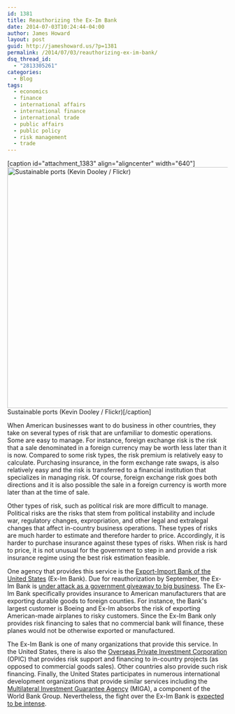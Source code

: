 ```yaml
---
id: 1381
title: Reauthorizing the Ex-Im Bank
date: 2014-07-03T10:24:44-04:00
author: James Howard
layout: post
guid: http://jameshoward.us/?p=1381
permalink: /2014/07/03/reauthorizing-ex-im-bank/
dsq_thread_id:
  - "2813305261"
categories:
  - Blog
tags:
  - economics
  - finance
  - international affairs
  - international finance
  - international trade
  - public affairs
  - public policy
  - risk management
  - trade
---
```

[caption id="attachment_1383" align="aligncenter" width="640"]<a href="https://jameshoward.us/wp-content/uploads/2014/07/3468445533_33c0f0d490_z.jpg"><img src="https://jameshoward.us/wp-content/uploads/2014/07/3468445533_33c0f0d490_z.jpg" alt="Sustainable ports (Kevin Dooley / Flickr)" width="640" height="552" class="size-full wp-image-1383" /></a> Sustainable ports (Kevin Dooley / Flickr)[/caption]

When American businesses want to do business in other countries, they take on several types of risk that are unfamiliar to domestic operations.  Some are easy to manage.  For instance, foreign exchange risk is the risk that a sale denominated in a foreign currency may be worth less later than it is now.  Compared to some risk types, the risk premium is relatively easy to calculate.  Purchasing insurance, in the form exchange rate swaps, is also relatively easy and the risk is transferred to a financial institution that specializes in managing risk.  Of course, foreign exchange risk goes both directions and it is also possible the sale in a foreign currency is worth more later than at the time of sale.

Other types of risk, such as political risk are more difficult to manage.  Political risks are the risks that stem from political instability and include war, regulatory changes, expropriation, and other legal and extralegal changes that affect in-country business operations.  These types of risks are much harder to estimate and therefore harder to price.  Accordingly, it is harder to purchase insurance against these types of risks.  When risk is hard to price, it is not unusual for the government to step in and provide a risk insurance regime using the best risk estimation feasible.

One agency that provides this service is the <a href="http://www.exim.gov">Export-Import Bank of the United States</a> (Ex-Im Bank).  Due for reauthorization by September, the Ex-Im Bank is <a href="http://www.bloombergview.com/articles/2014-07-01/ex-im-bank-pays-the-u-s-back">under attack as a government giveaway to big business</a>.  The Ex-Im Bank specifically provides insurance to American manufacturers that are exporting durable goods to foreign counties.  For instance, the Bank's largest customer is Boeing and Ex-Im absorbs the risk of exporting American-made airplanes to risky customers.  Since the Ex-Im Bank only provides risk financing to sales that no commercial bank will finance, these planes would not be otherwise exported or manufactured.

The Ex-Im Bank is one of many organizations that provide this service.  In the United States, there is also the <a href="http://www.opic.gov">Overseas Private Investment Corporation</a> (OPIC) that provides risk support and financing to in-country projects (as opposed to commercial goods sales).  Other countries also provide such risk financing.  Finally, the United States participates in numerous international development organizations that provide similar services including the <a href="http://www.miga.org/">Multilateral Investment Guarantee Agency</a> (MIGA), a component of the World Bank Group.  Nevertheless, the fight over the Ex-Im Bank is <a href="http://www.vox.com/2014/6/24/5835444/export-import-bank-reauthorization-and-fair-value-accounting">expected to be intense</a>.
